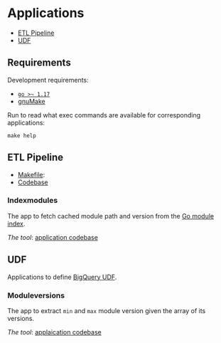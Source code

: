 # Applications

- [ETL Pipeline](#etl-pipeline)
- [UDF](#udf)

## Requirements

Development requirements:
- [`go >~ 1.17`](https://go.dev/)
- [gnuMake](https://www.gnu.org/software/make/)

Run to read what exec commands are available for corresponding applications:

```commandline
make help
```

## ETL Pipeline

- [Makefile](pipeline/Makefile):
- [Codebase](pipeline)

### Indexmodules

The app to fetch cached module path and version from the [Go module index](https://index.golang.org/).

_The tool_: [application codebase](pipeline/indexmodules)

## UDF

Applications to define [BigQuery UDF](https://cloud.google.com/bigquery/docs/reference/standard-sql/remote-functions).

### Moduleversions

The app to extract `min` and `max` module version given the array of its versions.

_The tool_: [applaication codebase](udf/moduleversions)

